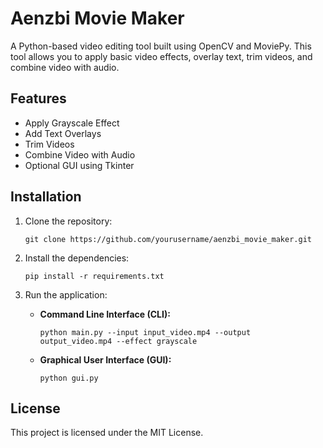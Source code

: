 # Aenzbi Movie Maker

A Python-based video editing tool built using OpenCV and MoviePy. This tool allows you to apply basic video effects, overlay text, trim videos, and combine video with audio.

## Features
- Apply Grayscale Effect
- Add Text Overlays
- Trim Videos
- Combine Video with Audio
- Optional GUI using Tkinter

## Installation

1. Clone the repository:
   ```
   git clone https://github.com/yourusername/aenzbi_movie_maker.git
   ```
   
2. Install the dependencies:
   ```
   pip install -r requirements.txt
   ```

3. Run the application:
   - **Command Line Interface (CLI):**
     ```
     python main.py --input input_video.mp4 --output output_video.mp4 --effect grayscale
     ```
   - **Graphical User Interface (GUI):**
     ```
     python gui.py
     ```

## License
This project is licensed under the MIT License.
